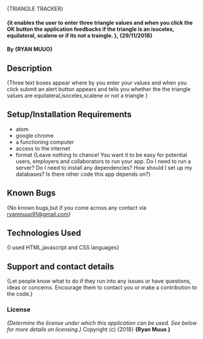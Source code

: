  {TRIANGLE TRACKER}
#### {it enables the user to enter three triangle values and when you click the OK button the application feedbacks if the triangle is an isoceles, equilateral, scalene or if its not a traingle. }, {29/11/2018}
#### By **{RYAN MUUO}**
## Description
{Three text boxes appear where by you enter your values and when you click submit an alert button appears and tells you whether the the triangle values are equilateral,isoceles,scalene or not a triangle  }
## Setup/Installation Requirements
* atom
* google chrome
* a functioning computer
* access to the internet
* format
{Leave nothing to chance! You want it to be easy for potential users, employers and collaborators to run your app. Do I need to run a server? Do I need to install any dependencies? How should I set up my databases? Is there other code this app depends on?}
## Known Bugs
{No known bugs,but if you come across any contact via ryanmuuo91@gmail.com}
## Technologies Used
{I used HTML,javascript and CSS languages}
## Support and contact details
{Let people know what to do if they run into any issues or have questions, ideas or concerns.  Encourage them to contact you or make a contribution to the code.}
### License
*{Determine the license under which this application can be used.  See below for more details on licensing.}*
Copyright (c) {2018} **{Ryan Muuo }**

